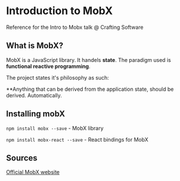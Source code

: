 # Introduction to MobX

Reference for the Intro to Mobx talk @ Crafting Software

## What is MobX?

MobX is a JavaScript library. It handels **state**. 
The paradigm used is **functional reactive programming**.

The project states it's philosophy as such:

**Anything that can be derived from the application state, should be derived. Automatically.

## Installing mobX

`npm install mobx --save` - MobX library

`npm install mobx-react --save` - React bindings for MobX




## Sources
[Official MobX website](https://mobx.js.org/getting-started.html)
